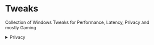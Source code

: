 # Tweaks
Collection of Windows Tweaks for Performance, Latency, Privacy and mostly Gaming

<details>
<summary>Privacy</summary>
<br>

## Disable apps access - Appointments

[HKEY_CURRENT_USER\SOFTWARE\Microsoft\Windows\CurrentVersion\CapabilityAccessManager\ConsentStore\appointments]
"Value"="Deny"

[HKEY_CURRENT_USER\Software\Classes\Software\Microsoft\Windows\CurrentVersion\CapabilityAccessManager\ConsentStore\appointments]
"Value"="Deny"

[HKEY_LOCAL_MACHINE\SOFTWARE\Microsoft\Windows\CurrentVersion\CapabilityAccessManager\ConsentStore\appointments]
"Value"="Deny"
  
## Disable apps access - Call History

[HKEY_CURRENT_USER\Software\Classes\Software\Microsoft\Windows\CurrentVersion\CapabilityAccessManager\ConsentStore\phoneCallHistory]
"Value"="Deny"

[HKEY_CURRENT_USER\Software\Microsoft\Windows\CurrentVersion\CapabilityAccessManager\ConsentStore\phoneCallHistory]
"Value"="Deny"

[HKEY_LOCAL_MACHINE\SOFTWARE\Microsoft\Windows\CurrentVersion\CapabilityAccessManager\ConsentStore\phoneCallHistory]
"Value"="Deny"
  
##

##

##
    
##
  
##

##

##
    
##
  
##

##

##
    
##
  
##

##

##
    
##
  
##

##

##
    
##
  
##

##

##
    
##
  
##

##

##
    
##
  
##

##

##
    
##
  
##

##

##
    
##
  
##

##

##
    
##
